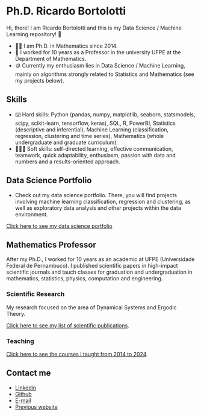 # Ph.D. Ricardo Bortolotti

Hi, there! I am Ricardo Bortolotti and this is my Data Science / Machine Learning repository! 👋

+ 🙋‍♂️ I am Ph.D. in Mathematics since 2014.
+ 👔 I worked for 10 years as a Professor in the university UFPE at the Department of Mathematics.
+ 🪙 Currently my enthusiasm lies in Data Science / Machine Learning, mainly on algorithms strongly related to Statistics and Mathematics (see my projects below).

## Skills

+ ⌨️ Hard skills: Python (pandas, numpy, matplotlib, seaborn, statsmodels, scipy, scikit-learn, tensorflow, keras), SQL, R, PowerBI, Statistics (descriptive and inferential), Machine Learning (classification, regression, clustering and time series), Mathematics (whole undergraduate and graduate curriculum).
+ 👨🏻‍🏫 Soft skills: self-directed learning, effective communication, teamwork, quick adaptability, enthusiasm, passion with data and numbers and a results-oriented approach.


## Data Science Portfolio

+ Check out my data science portfolio. There, you will find projects involving machine learning classification, regression and clustering, as well as exploratory data analysis and other projects within the data environment.

[Click here to see my data science portfolio](https://github.com/Ricardo-Bortolotti/Data-Science-Portfolio/tree/main)

## Mathematics Professor

After my Ph.D., I worked for 10 years as an academic at UFPE (Universidade Federal de Pernambuco). I published scientific papers in high-impact scientific journals and tauch classes for graduation and undergraduation in mathematics, statistics, physics, computation and engineering.

### Scientific Research

My research focused on the area of Dynamical Systems and Ergodic Theory.

[Click here to see my list of scientific publications](https://sites.google.com/view/ricardobortolotti/research).

### Teaching

[Click here to see the courses I taught from 2014 to 2024](https://sites.google.com/view/ricardobortolotti/teaching).

## Contact me

- [Linkedin](https://www.linkedin.com/in/ricardo-bortolotti)
- [Github](https://github.com/ricardo-bortolotti)
- [E-mail](ricardo.t.bortolotti@gmail.com)
- [Previous website](https://sites.google.com/view/ricardobortolotti)
